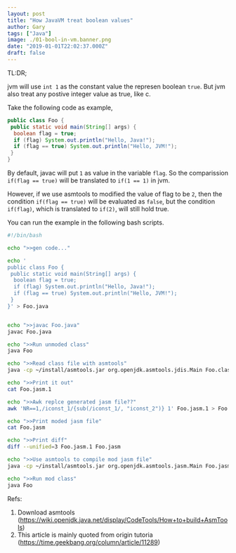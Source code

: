 ```yaml
---
layout: post
title: "How JavaVM treat boolean values"
author: Gary
tags: ["Java"]
image: ./01-bool-in-vm.banner.png
date: "2019-01-01T22:02:37.000Z"
draft: false
---
```


TL:DR;

jvm will use `int 1` as the constant value the represen boolean `true`.
But jvm also treat any postive integer value as true, like c.

Take the following code as example,

```java
public class Foo {
 public static void main(String[] args) {
  boolean flag = true;
  if (flag) System.out.println("Hello, Java!");
  if (flag == true) System.out.println("Hello, JVM!");
 }
}
```

By default, javac will put `1` as value in the variable `flag`. So the comparission `if(flag == true)` will be translated to `if(1 == 1)` in jvm.

However, if we use asmtools to modified the value of flag to be `2`, then the condition `if(flag == true)` will be evaluated as `false`, but the condition `if(flag)`, which is translated to `if(2)`, will still hold true.

You can run the example in the following bash scripts.

```bash
#!/bin/bash

echo ">>gen code..."

echo '
public class Foo {
 public static void main(String[] args) {
  boolean flag = true;
  if (flag) System.out.println("Hello, Java!");
  if (flag == true) System.out.println("Hello, JVM!");
 }
}' > Foo.java


echo ">>javac Foo.java"
javac Foo.java

echo ">>Run unmoded class"
java Foo

echo ">>Read class file with asmtools"
java -cp ~/install/asmtools.jar org.openjdk.asmtools.jdis.Main Foo.class > Foo.jasm.1

echo ">>Print it out"
cat Foo.jasm.1

echo ">>Awk replce generated jasm file??"
awk 'NR==1,/iconst_1/{sub(/iconst_1/, "iconst_2")} 1' Foo.jasm.1 > Foo.jasm

echo ">>Print moded jasm file"
cat Foo.jasm

echo ">>Print diff"
diff --unified=3 Foo.jasm.1 Foo.jasm

echo ">>Use asmtools to compile mod jasm file"
java -cp ~/install/asmtools.jar org.openjdk.asmtools.jasm.Main Foo.jasm

echo ">>Run mod class"
java Foo
```

Refs:
1. Download asmtools (https://wiki.openjdk.java.net/display/CodeTools/How+to+build+AsmTools)
2. This article is mainly quoted from origin tutoria (https://time.geekbang.org/column/article/11289)

